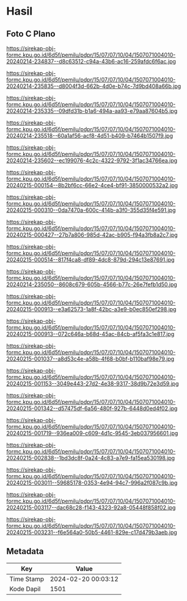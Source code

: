 # Hasil

## Foto C Plano

https://sirekap-obj-formc.kpu.go.id/6d5f/pemilu/pdpr/15/07/07/10/04/1507071004010-20240214-234837--d8c63512-c94a-43b6-ac16-259afdc6f6ac.jpg

https://sirekap-obj-formc.kpu.go.id/6d5f/pemilu/pdpr/15/07/07/10/04/1507071004010-20240214-235835--d8004f3d-662b-4d0e-b74c-7d9bd408a66b.jpg

https://sirekap-obj-formc.kpu.go.id/6d5f/pemilu/pdpr/15/07/07/10/04/1507071004010-20240214-235335--09dfd31b-b1a6-494a-aa93-e79aa87604b5.jpg

https://sirekap-obj-formc.kpu.go.id/6d5f/pemilu/pdpr/15/07/07/10/04/1507071004010-20240214-235518--60a1af56-acf8-4d51-b409-b7464b1507f9.jpg

https://sirekap-obj-formc.kpu.go.id/6d5f/pemilu/pdpr/15/07/07/10/04/1507071004010-20240214-235602--ec199076-4c2c-4322-9792-3f1ac34766ea.jpg

https://sirekap-obj-formc.kpu.go.id/6d5f/pemilu/pdpr/15/07/07/10/04/1507071004010-20240215-000154--8b2bf6cc-66e2-4ce4-bf91-3850000532a2.jpg

https://sirekap-obj-formc.kpu.go.id/6d5f/pemilu/pdpr/15/07/07/10/04/1507071004010-20240215-000310--0da7470a-600c-414b-a3f0-355d35f4e591.jpg

https://sirekap-obj-formc.kpu.go.id/6d5f/pemilu/pdpr/15/07/07/10/04/1507071004010-20240215-000427--27b7a806-985d-42ac-b905-f94a3fb8a2c7.jpg

https://sirekap-obj-formc.kpu.go.id/6d5f/pemilu/pdpr/15/07/07/10/04/1507071004010-20240215-000514--817f4ca8-df89-4dc8-879d-294c13e87691.jpg

https://sirekap-obj-formc.kpu.go.id/6d5f/pemilu/pdpr/15/07/07/10/04/1507071004010-20240214-235050--8608c679-605b-4566-b77c-26e7fefb1d50.jpg

https://sirekap-obj-formc.kpu.go.id/6d5f/pemilu/pdpr/15/07/07/10/04/1507071004010-20240215-000913--e3a62573-1a8f-42bc-a3e9-b0ec850ef298.jpg

https://sirekap-obj-formc.kpu.go.id/6d5f/pemilu/pdpr/15/07/07/10/04/1507071004010-20240215-000913--072c646a-b68d-45ac-84cb-af5fa3c1e817.jpg

https://sirekap-obj-formc.kpu.go.id/6d5f/pemilu/pdpr/15/07/07/10/04/1507071004010-20240215-001037--a8d53c4e-a58b-4f68-b0bf-b110baf98e79.jpg

https://sirekap-obj-formc.kpu.go.id/6d5f/pemilu/pdpr/15/07/07/10/04/1507071004010-20240215-001153--3049e443-27d2-4e38-9317-38d9b72e3d59.jpg

https://sirekap-obj-formc.kpu.go.id/6d5f/pemilu/pdpr/15/07/07/10/04/1507071004010-20240215-001342--d57475df-6a56-480f-927b-6448d0ed4f02.jpg

https://sirekap-obj-formc.kpu.go.id/6d5f/pemilu/pdpr/15/07/07/10/04/1507071004010-20240215-001719--936ea009-c609-4d1c-9545-3eb037956601.jpg

https://sirekap-obj-formc.kpu.go.id/6d5f/pemilu/pdpr/15/07/07/10/04/1507071004010-20240215-002838--1bd3dc8f-0a24-4c83-a7e9-fa15ea530198.jpg

https://sirekap-obj-formc.kpu.go.id/6d5f/pemilu/pdpr/15/07/07/10/04/1507071004010-20240215-003011--59685178-0353-4e94-94c7-996a2f087c9b.jpg

https://sirekap-obj-formc.kpu.go.id/6d5f/pemilu/pdpr/15/07/07/10/04/1507071004010-20240215-003117--dac68c28-f143-4323-92a8-05448f858f02.jpg

https://sirekap-obj-formc.kpu.go.id/6d5f/pemilu/pdpr/15/07/07/10/04/1507071004010-20240215-003231--f6e564a0-50b5-4461-829e-c17d479b3aeb.jpg


## Metadata

| Key        | Value               |
| ---------- | ------------------- |
| Time Stamp | 2024-02-20 00:03:12 |
| Kode Dapil | 1501                |



